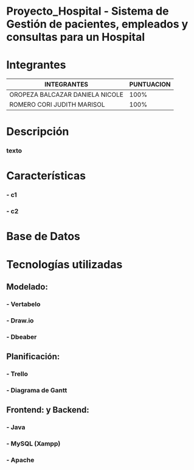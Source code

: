 # Proyecto_Hospital - Sistema de Gestión de pacientes, empleados y consultas para un Hospital

# Integrantes
| INTEGRANTES       | PUNTUACION       |
|---------------------|---------------------|
| OROPEZA BALCAZAR DANIELA NICOLE  | 100%  |
| ROMERO CORI JUDITH MARISOL | 100% |

# Descripción
### texto

# Características
###   - c1
###   - c2

# Base de Datos


# Tecnologías utilizadas
## Modelado:
### - Vertabelo
### - Draw.io
### - Dbeaber
## Planificación:
### - Trello
### - Diagrama de Gantt
## Frontend: y Backend:
### - Java
### - MySQL (Xampp)
### - Apache

